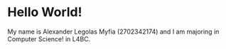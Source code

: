 <h1>Hello World!</h1>
My name is Alexander Legolas Myfia (2702342174) and I am majoring in Computer Science! in L4BC. 